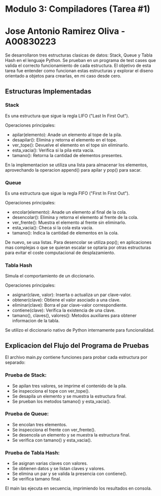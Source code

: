 # Modulo 3: Compiladores (Tarea #1)

# Jose Antonio Ramirez Oliva - A00830223

Se desarrollaron tres estructuras clasicas de datos: Stack, Queue y Tabla Hash en el lenguaje Python. Se prueban en un programa de test cases que valida el correcto funcionamiento de cada estructura. El objetivo de esta tarea fue entender como funcionan estas estructuras y explorar el diseno orientado a objetos para crearlas, en mi caso desde cero.

## Estructuras Implementadas

### Stack

Es una estructura que sigue la regla LIFO ("Last In First Out").

Operaciones principales:

- apilar(elemento): Anade un elemento al tope de la pila.
- desapilar(): Elimina y retorna el elemento en el tope.
- ver_tope(): Devuelve el elemento en el tope sin eliminarlo.
- esta_vacia(): Verifica si la pila esta vacia.
- tamano(): Retorna la cantidad de elementos presentes.

En la implementacion se utiliza una lista para almacenar los elementos, aprovechando la operacion append() para apilar y pop() para sacar.

### Queue

Es una estructura que sigue la regla FIFO ("First In First Out").

Operaciones principales:

- encolar(elemento): Anade un elemento al final de la cola.
- desencolar(): Elimina y retorna el elemento al frente de la cola.
- ver_frente(): Muestra el elemento al frente sin eliminarlo.
- esta_vacia(): Checa si la cola esta vacia.
- tamano(): Indica la cantidad de elementos en la cola.

De nuevo, se usa listas. Para desencolar se utiliza pop(); en aplicaciones mas complejas o que se quieran escalar se optaria por otras estructuras para evitar el coste computacional de desplazamiento.

### Tabla Hash

Simula el comportamiento de un diccionario.

Operaciones principales:

- asignar(clave, valor): Inserta o actualiza un par clave-valor.
- obtener(clave): Obtiene el valor asociado a una clave.
- eliminar(clave): Borra el par clave-valor correspondiente.
- contiene(clave): Verifica la existencia de una clave.
- tamano(), claves(), valores(): Metodos auxiliares para obtener informacion de la tabla.

Se utilizo el diccionario nativo de Python internamente para funcionalidad.

## Explicacion del Flujo del Programa de Pruebas

El archivo main.py contiene funciones para probar cada estructura por separado:

### Prueba de Stack:

- Se apilan tres valores, se imprime el contenido de la pila.
- Se inspecciona el tope con ver_tope().
- Se desapila un elemento y se muestra la estructura final.
- Se prueban los metodos tamano() y esta_vacia().

### Prueba de Queue:

- Se encolan tres elementos.
- Se inspecciona el frente con ver_frente().
- Se desencola un elemento y se muestra la estructura final.
- Se verifica con tamano() y esta_vacia().

### Prueba de Tabla Hash:

- Se asignan varias claves con valores.
- Se obtienen datos y se listan claves y valores.
- Se elimina un par y se valida la presencia con contiene().
- Se verifica tamano final.

El main las ejecuta en secuencia, imprimiendo los resultados en consola.
